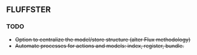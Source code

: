 ## FLUFFSTER 

### TODO
- <s>Option to centralize the model/store structure (alter Flux methodology)
- <s>Automate processes for actions and models: index, register, bundle.
